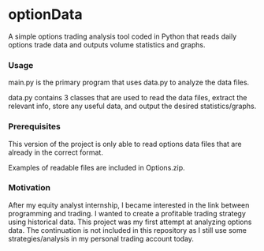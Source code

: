 # optionData

A simple options trading analysis tool coded in Python that reads daily options trade data and outputs volume statistics and graphs.

### Usage

main.py is the primary program that uses data.py to analyze the data files.

data.py contains 3 classes that are used to read the data files, extract the relevant info, store any useful data, and output the desired statistics/graphs.

### Prerequisites

This version of the project is only able to read options data files that are already in the correct format. 

Examples of readable files are included in Options.zip.

### Motivation

After my equity analyst internship, I became interested in the link between programming and trading. I wanted to create a profitable trading strategy using historical data. This project was my first attempt at analyzing options data. The continuation is not included in this repository as I still use some strategies/analysis in my personal trading account today.
